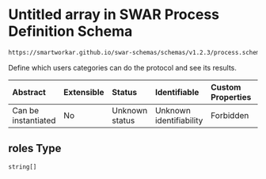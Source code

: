 # Untitled array in SWAR Process Definition Schema

```txt
https://smartworkar.github.io/swar-schemas/schemas/v1.2.3/process.schema.json#/properties/roles
```

Define which users categories can do the protocol and see its results.

| Abstract            | Extensible | Status         | Identifiable            | Custom Properties | Additional Properties | Access Restrictions | Defined In                                                                 |
| :------------------ | :--------- | :------------- | :---------------------- | :---------------- | :-------------------- | :------------------ | :------------------------------------------------------------------------- |
| Can be instantiated | No         | Unknown status | Unknown identifiability | Forbidden         | Allowed               | none                | [process.schema.json\*](../out/process.schema.json "open original schema") |

## roles Type

`string[]`
